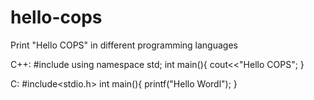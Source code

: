 # hello-cops
Print "Hello COPS" in different programming languages

C++:
#include<iostream>
using namespace std;
int main(){
cout<<"Hello COPS";
}

C:
#include<stdio.h> 
int main(){
printf("Hello Wordl");
}

